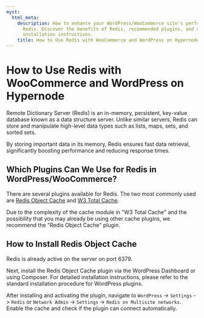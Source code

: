 ```yaml
---
myst:
  html_meta:
    description: How to enhance your WordPress/WooCommerce site's performance using
      Redis. Discover the benefits of Redis, recommended plugins, and step-by-step
      installation instructions.
    title: How to Use Redis with WooCommerce and WordPress on Hypernode
---
```


<!-- source: https://support.hypernode.com/en/ecommerce/woocommerce/how-to-use-redis-with-woocommerce-and-wordpress-on-hypernode/ -->

# How to Use Redis with WooCommerce and WordPress on Hypernode

Remote Dictionary Server (Redis) is an in-memory, persistent, key-value database known as a data structure server. Unlike similar servers, Redis can store and manipulate high-level data types such as lists, maps, sets, and sorted sets.

By storing important data in its memory, Redis ensures fast data retrieval, significantly boosting performance and reducing response times.

## Which Plugins Can We Use for Redis in WordPress/WooCommerce?

There are several plugins available for Redis. The two most commonly used are [Redis Object Cache](https://wordpress.org/plugins/redis-cache/) and [W3 Total Cache](https://wordpress.org/plugins/w3-total-cache/).

Due to the complexity of the cache module in "W3 Total Cache" and the possibility that you may already be using other cache plugins, we recommend the "Redis Object Cache" plugin.

## How to Install Redis Object Cache

Redis is already active on the server on port 6379.

Next, install the Redis Object Cache plugin via the WordPress Dashboard or using Composer. For detailed installation instructions, please refer to the standard installation procedure for WordPress plugins.

After installing and activating the plugin, navigate to `WordPress` -> `Settings` -> `Redis` or `Network Admin` -> `Settings` -> `Redis on Multisite networks`. Enable the cache and check if the plugin can connect automatically.
